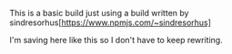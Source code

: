 This is a basic build just using a build written by sindresorhus[https://www.npmjs.com/~sindresorhus]

I'm saving here like this so I don't have to keep rewriting.